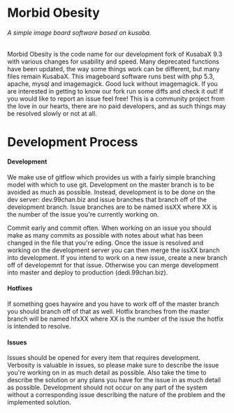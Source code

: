 Morbid Obesity
==============

###### A simple image board software based on kusaba.
Morbid Obesity is the code name for our development fork of KusabaX 9.3 with various changes for usability and speed.
Many deprecated functions have been updated, the way some things work can be different, but many files remain KusabaX.
This imageboard software runs best with php 5.3, apache, mysql and imagemagick. Good luck without imagemagick. 
If you are interested in getting to know our fork run some diffs and check it out! If you would like to report an issue feel free!
This is a community project from the love in our hearts, there are no paid developers, and as such things may be resolved slowly or not at all.


Development Process
===================

#### Development
We make use of gitflow which provides us with a fairly simple branching model with which to use git. 
Development on the master branch is to be avoided as much as possible. 
Instead, development is to be done on the dev server: dev.99chan.biz and issue branches that branch off of the development branch. 
Issue branches are to be named issXX where XX is the number of the issue you're currently working on.

Commit early and commit often. When working on an issue you should make as many commits as possible with notes about what has been changed in the file that you're eding.
Once the issue is resolved and working on the development server you can then merge the issXX branch into development.
If you intend to work on a new issue, create a new branch off of developemnt for that issue.
Otherwise you can merge development into master and deploy to production (dedi.99chan.biz).

#### Hotfixes
If something goes haywire and you have to work off of the master branch you should branch off of that as well.
Hotfix branches from the master branch will be named hfxXX where XX is the number of the issue the hotfix is intended to resolve.

#### Issues
Issues should be opened for every item that requires development.
Verbosity is valuable in issues, so please make sure to describe the issue you're working on in as much detail as possible.
Also take the time to describe the solution or any plans you have for the issue in as much detail as possible.
Development should not occur on any part of the system without a corresponding issue describing the nature of the problem and the implemented solution.
